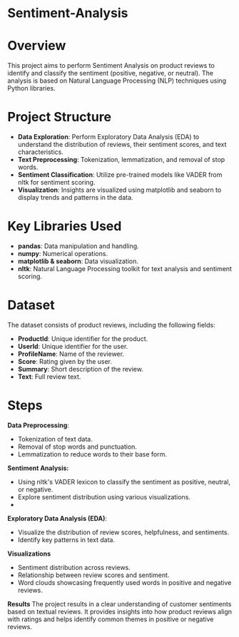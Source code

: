 # Sentiment-Analysis

# Overview
This project aims to perform Sentiment Analysis on product reviews to identify and classify the sentiment (positive, negative, or neutral). The analysis is based on Natural Language Processing (NLP) techniques using Python libraries.

# Project Structure
- **Data Exploration**: Perform Exploratory Data Analysis (EDA) to understand the distribution of reviews, their sentiment scores, and text characteristics.
- **Text Preprocessing**: Tokenization, lemmatization, and removal of stop words.
- **Sentiment Classification**: Utilize pre-trained models like VADER from nltk for sentiment scoring.
- **Visualization**: Insights are visualized using matplotlib and seaborn to display trends and patterns in the data.

# Key Libraries Used
- **pandas**: Data manipulation and handling.
- **numpy**: Numerical operations.
- **matplotlib & seaborn**: Data visualization.
- **nltk**: Natural Language Processing toolkit for text analysis and sentiment scoring.

# Dataset
The dataset consists of product reviews, including the following fields:

- **ProductId**: Unique identifier for the product.
- **UserId**: Unique identifier for the user.
- **ProfileName**: Name of the reviewer.
- **Score**: Rating given by the user.
- **Summary**: Short description of the review.
- **Text**: Full review text.


# Steps
**Data Preprocessing**:

- Tokenization of text data.
- Removal of stop words and punctuation.
- Lemmatization to reduce words to their base form.
  
**Sentiment Analysis:**
- Using nltk's VADER lexicon to classify the sentiment as positive, neutral, or negative.
- Explore sentiment distribution using various visualizations.
- 
**Exploratory Data Analysis (EDA)**:
- Visualize the distribution of review scores, helpfulness, and sentiments.
- Identify key patterns in text data.
  
**Visualizations**
- Sentiment distribution across reviews.
- Relationship between review scores and sentiment.
- Word clouds showcasing frequently used words in positive and negative reviews.
  
**Results**
The project results in a clear understanding of customer sentiments based on textual reviews. It provides insights into how product reviews align with ratings and helps identify common themes in positive or negative reviews.

